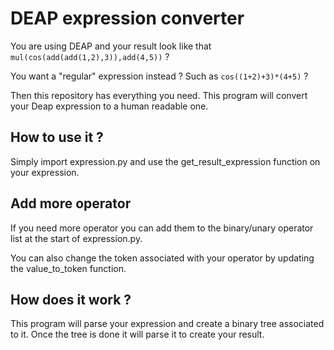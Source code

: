# DEAP expression converter

You are using DEAP and your result look like that `mul(cos(add(add(1,2),3)),add(4,5))` ?

You want a "regular" expression instead ? Such as `cos((1+2)+3)*(4+5)` ?

Then this repository has everything you need. This program will convert your Deap expression to a human readable one.

## How to use it ?

Simply import expression.py and use the get_result_expression function on your expression.

## Add more operator

If you need more operator you can add them to the binary/unary operator list at the start of expression.py.

You can also change the token associated with your operator by updating the value_to_token function.

## How does it work ?

This program will parse your expression and create a binary tree associated to it.
Once the tree is done it will parse it to create your result.

